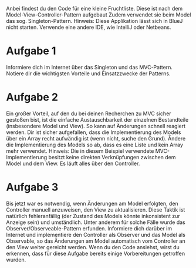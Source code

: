 Anbei findest du den Code für eine kleine Fruchtliste. Diese ist nach dem Model-View-Controller-Pattern aufgebaut
Zudem verwendet sie beim Model das sog. Singleton-Pattern.
Hinweis: Diese Applikation lässt sich in BlueJ nicht starten. Verwende eine andere IDE, wie IntelliJ oder Netbeans.

# Aufgabe 1
Informiere dich im Internet über das Singleton und das MVC-Pattern.
Notiere dir die wichtigsten Vorteile und Einsatzzwecke der Patterns.

# Aufgabe 2
Ein großer Vorteil, auf den du bei deinen Recherchen zu MVC sicher gestoßen bist, ist die einfache
Austauschbarkeit der einzelnen Bestandteile (insbesondere Model und View). So kann auf Änderungen schnell reagiert werden.
Dir ist sicher aufgefallen, dass die Implementierung des Models über ein Array recht aufwändig ist (wenn nicht, suche den Grund).
Ändere die Implementierung des Models so ab, dass es eine Liste und kein Array mehr verwendet.
Hinweis: Die in diesem Beispiel verwendete MVC-Implementierung besitzt keine direkten Verknüpfungen zwischen dem Model und dem
View. Es läuft alles über den Controller.

# Aufgabe 3
Bis jetzt war es notwendig, wenn Änderungen am Model erfolgten, den Controller manuell anzuweisen, den View zu aktualisieren.
Diese Taktik ist natürlich fehleranfällig (der Zustand des Models könnte inkonsistent zur Anzeige sein) und umständlich.
Unter anderem für solche Fälle wurde das Observer/Observeable-Pattern erfunden. Informiere dich darüber im Internet
und implementiere den Controller als Observer und das Model als Observable, so das Änderungen am Model automatisch
vom Controller an den View weiter gereicht werden. Wenn du den Code ansiehst, wirst du erkennen, dass für diese Aufgabe
bereits einige Vorbereitungen getroffen wurden.
